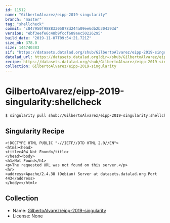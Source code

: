 ```yaml
---
id: 11512
name: "GilbertoAlvarez/eipp-2019-singularity"
branch: "master"
tag: "shellcheck"
commit: "c847950f98883305878d244a09ee6db2b304393d"
version: "ebf3eefe6c48b9fccf689aec50226295"
build_date: "2019-11-07T09:54:21.721Z"
size_mb: 378.0
size: 144740383
sif: "https://datasets.datalad.org/shub/GilbertoAlvarez/eipp-2019-singularity/shellcheck/2019-11-07-c847950f-ebf3eefe/ebf3eefe6c48b9fccf689aec50226295.sif"
datalad_url: https://datasets.datalad.org?dir=/shub/GilbertoAlvarez/eipp-2019-singularity/shellcheck/2019-11-07-c847950f-ebf3eefe/
recipe: https://datasets.datalad.org/shub/GilbertoAlvarez/eipp-2019-singularity/shellcheck/2019-11-07-c847950f-ebf3eefe/Singularity
collection: GilbertoAlvarez/eipp-2019-singularity
---
```


# GilbertoAlvarez/eipp-2019-singularity:shellcheck

```bash
$ singularity pull shub://GilbertoAlvarez/eipp-2019-singularity:shellcheck
```

## Singularity Recipe

```singularity
<!DOCTYPE HTML PUBLIC "-//IETF//DTD HTML 2.0//EN">
<html><head>
<title>404 Not Found</title>
</head><body>
<h1>Not Found</h1>
<p>The requested URL was not found on this server.</p>
<hr>
<address>Apache/2.4.38 (Debian) Server at datasets.datalad.org Port 443</address>
</body></html>
```

## Collection

 - Name: [GilbertoAlvarez/eipp-2019-singularity](https://github.com/GilbertoAlvarez/eipp-2019-singularity)
 - License: None

